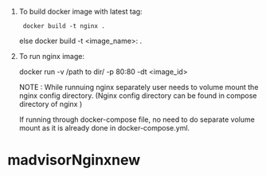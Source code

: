 1. To build docker image with latest tag:

        docker build -t nginx .
   else
	docker build -t <image_name>:<tag> .


2. To run nginx image:

	docker run -v /path to dir/ -p 80:80 -dt <image_id>
	
	NOTE : While runnuing nginx separately user needs to volume mount the nginx config directory. (Nginx config directory can be found in compose directory of nginx )
      
      If running through docker-compose file, no need to do separate volume mount as it is already done in docker-compose.yml. 
# madvisorNginxnew
